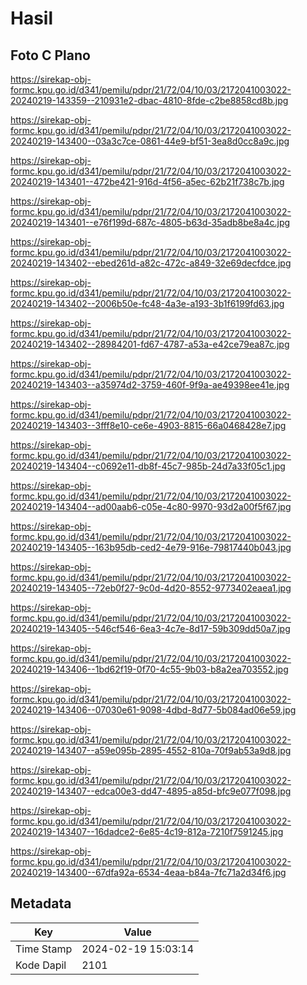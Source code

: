 # Hasil

## Foto C Plano

https://sirekap-obj-formc.kpu.go.id/d341/pemilu/pdpr/21/72/04/10/03/2172041003022-20240219-143359--210931e2-dbac-4810-8fde-c2be8858cd8b.jpg

https://sirekap-obj-formc.kpu.go.id/d341/pemilu/pdpr/21/72/04/10/03/2172041003022-20240219-143400--03a3c7ce-0861-44e9-bf51-3ea8d0cc8a9c.jpg

https://sirekap-obj-formc.kpu.go.id/d341/pemilu/pdpr/21/72/04/10/03/2172041003022-20240219-143401--472be421-916d-4f56-a5ec-62b21f738c7b.jpg

https://sirekap-obj-formc.kpu.go.id/d341/pemilu/pdpr/21/72/04/10/03/2172041003022-20240219-143401--e76f199d-687c-4805-b63d-35adb8be8a4c.jpg

https://sirekap-obj-formc.kpu.go.id/d341/pemilu/pdpr/21/72/04/10/03/2172041003022-20240219-143402--ebed261d-a82c-472c-a849-32e69decfdce.jpg

https://sirekap-obj-formc.kpu.go.id/d341/pemilu/pdpr/21/72/04/10/03/2172041003022-20240219-143402--2006b50e-fc48-4a3e-a193-3b1f6199fd63.jpg

https://sirekap-obj-formc.kpu.go.id/d341/pemilu/pdpr/21/72/04/10/03/2172041003022-20240219-143402--28984201-fd67-4787-a53a-e42ce79ea87c.jpg

https://sirekap-obj-formc.kpu.go.id/d341/pemilu/pdpr/21/72/04/10/03/2172041003022-20240219-143403--a35974d2-3759-460f-9f9a-ae49398ee41e.jpg

https://sirekap-obj-formc.kpu.go.id/d341/pemilu/pdpr/21/72/04/10/03/2172041003022-20240219-143403--3fff8e10-ce6e-4903-8815-66a0468428e7.jpg

https://sirekap-obj-formc.kpu.go.id/d341/pemilu/pdpr/21/72/04/10/03/2172041003022-20240219-143404--c0692e11-db8f-45c7-985b-24d7a33f05c1.jpg

https://sirekap-obj-formc.kpu.go.id/d341/pemilu/pdpr/21/72/04/10/03/2172041003022-20240219-143404--ad00aab6-c05e-4c80-9970-93d2a00f5f67.jpg

https://sirekap-obj-formc.kpu.go.id/d341/pemilu/pdpr/21/72/04/10/03/2172041003022-20240219-143405--163b95db-ced2-4e79-916e-79817440b043.jpg

https://sirekap-obj-formc.kpu.go.id/d341/pemilu/pdpr/21/72/04/10/03/2172041003022-20240219-143405--72eb0f27-9c0d-4d20-8552-9773402eaea1.jpg

https://sirekap-obj-formc.kpu.go.id/d341/pemilu/pdpr/21/72/04/10/03/2172041003022-20240219-143405--546cf546-6ea3-4c7e-8d17-59b309dd50a7.jpg

https://sirekap-obj-formc.kpu.go.id/d341/pemilu/pdpr/21/72/04/10/03/2172041003022-20240219-143406--1bd62f19-0f70-4c55-9b03-b8a2ea703552.jpg

https://sirekap-obj-formc.kpu.go.id/d341/pemilu/pdpr/21/72/04/10/03/2172041003022-20240219-143406--07030e61-9098-4dbd-8d77-5b084ad06e59.jpg

https://sirekap-obj-formc.kpu.go.id/d341/pemilu/pdpr/21/72/04/10/03/2172041003022-20240219-143407--a59e095b-2895-4552-810a-70f9ab53a9d8.jpg

https://sirekap-obj-formc.kpu.go.id/d341/pemilu/pdpr/21/72/04/10/03/2172041003022-20240219-143407--edca00e3-dd47-4895-a85d-bfc9e077f098.jpg

https://sirekap-obj-formc.kpu.go.id/d341/pemilu/pdpr/21/72/04/10/03/2172041003022-20240219-143407--16dadce2-6e85-4c19-812a-7210f7591245.jpg

https://sirekap-obj-formc.kpu.go.id/d341/pemilu/pdpr/21/72/04/10/03/2172041003022-20240219-143400--67dfa92a-6534-4eaa-b84a-7fc71a2d34f6.jpg


## Metadata

| Key        | Value               |
| ---------- | ------------------- |
| Time Stamp | 2024-02-19 15:03:14 |
| Kode Dapil | 2101                |



